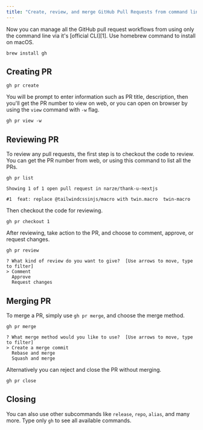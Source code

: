 ```yaml
---
title: "Create, review, and merge GitHub Pull Requests from command line only"
---
```


Now you can manage all the GitHub pull request workflows from using only the command line via it's [official CLI][1]. Use homebrew command to install on macOS.

```shell
brew install gh
```

## Creating PR

```shell
gh pr create
```

You will be prompt to enter information such as PR title, description, then you'll get the PR number to view on web, or you can open on browser by using the `view` command with `-w` flag.

```shell
gh pr view -w
```

## Reviewing PR

To review any pull requests, the first step is to checkout the code to review. You can get the PR number from web, or using this command to list all the PRs.

```shell
gh pr list

Showing 1 of 1 open pull request in narze/thank-u-nextjs

#1  feat: replace @tailwindcssinjs/macro with twin.macro  twin-macro
```

Then checkout the code for reviewing.

```shell
gh pr checkout 1
```

After reviewing, take action to the PR, and choose to comment, approve, or request changes.

```shell
gh pr review

? What kind of review do you want to give?  [Use arrows to move, type to filter]
> Comment
  Approve
  Request changes
```

## Merging PR
To merge a PR, simply use `gh pr merge`, and choose the merge method.

```shell
gh pr merge

? What merge method would you like to use?  [Use arrows to move, type to filter]
> Create a merge commit
  Rebase and merge
  Squash and merge
```

Alternatively you can reject and close the PR without merging.

```shell
gh pr close
```

## Closing

You can also use other subcommands like `release`, `repo`, `alias`, and many more. Type only `gh` to see all available commands.